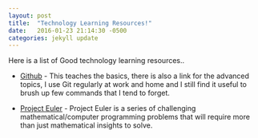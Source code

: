 ```yaml
---
layout: post
title:  "Technology Learning Resources!"
date:   2016-01-23 21:14:30 -0500
categories: jekyll update
---
```

Here is a list of Good technology learning resources..

* [Github][git-learn] - This teaches the basics, there is also a link for the advanced topics, I use Git regularly at work and home and I still find it useful to brush up few commands that I tend to forget.

* [Project Euler][project-euler] - Project Euler is a series of challenging mathematical/computer programming problems that will require more than just mathematical insights to solve.

[project-euler]: https://projecteuler.net/

[git-learn]: https://try.github.io/levels/1/challenges/1
